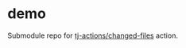 # demo
Submodule repo for [tj-actions/changed-files](https://github.com/tj-actions/changed-files) action.

